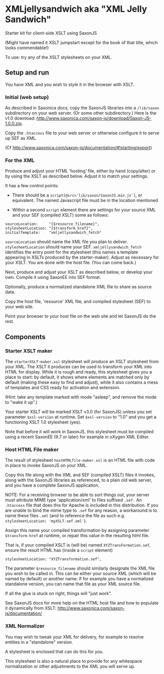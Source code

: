 # XMLjellysandwich aka "XML Jelly Sandwich"

Starter kit for client-side XSLT using SaxonJS

(Might have named it XSLT jumpstart except for the book of that title, which looks commendable!)

To use: try any of the XSLT stylesheets on your XML.

## Setup and run

You have XML and you wish to style it in the browser with XSLT.

### Initial (web setup)

As described in Saxonica docs, copy the SaxonJS libraries into a `/lib/saxon` subdirectory on your web server. (Or some other subdirectory.) Here is the v1.0 download: http://www.saxonica.com/saxon-js/download/Saxon-JS-1.0.0.zip.

Copy the `.htaccess` file to your web server or otherwise configure it to serve up SEF as XML.

(Cf http://www.saxonica.com/saxon-js/documentation/#!starting/export)

### For the XML

Produce and adjust your HTML 'hosting' file, either by hand (copy/alter) or by using the XSLT as described below. Adjust it to match your settings.

It has a few control points:

- There should be a `script[@src='lib/saxon/SaxonJS.min.js']`, or equivalent. The named Javascript file must be in the location mentioned
 
- Within a second `script` element there are settings for your source XML and your SEF (compiled XSLT) some as follows:
 
```
sourceLocation:     "{$resource_filename}",
stylesheetLocation: "{$transform_href}",
initialTemplate:    "xmljellysandwich_fetch"
```

`sourceLocation` should name the XML file you plan to deliver. `stylesheetLocation` should name your SEF. `xmljellysandwich_fetch` identifies the entry point for the stylesheet (this names a template appearing in XSLTs produced by the starter-maker). Adjust as necessary for your XSLT. You are done with the host file. (You can come back.)

Next, produce and adjust your XSLT as described below, or develop your own. Compile it using SaxonEE into SEF format.

Optionally, produce a normalized standalone XML file to share as source data.

Copy the host file, 'resource' XML file, and compiled stylesheet (SEF) to your web site.

Point your browser to your host file on the web site and let SaxonJS do the rest.


## Components

### Starter XSLT maker

The `starterXSLT-maker.xsl` stylesheet will produce an XSLT stylesheet from your XML. The XSLT it produces can be used to transform your XML into HTML for display. While it is rough and ready, this stylesheet gives you a place to start: by default, it shows where elements are matched only by default (making these easy to find and adjust), while it also contains a mess of templates and CSS ready for activation and extension.

(Hint: take any template marked with mode "asleep", and remove the mode to "wake it up".)

Your starter XSLT will be marked XSLT v3.0 (for SaxonJS) unless you set parameter `$xsl-version` at runtime. Set `$xsl-version` to "1.0" and you get a functioning XSLT 1.0 stylesheet (yes).

Note that before it will work in SaxonJS, this stylesheet must be compiled using a recent SaxonEE (9.7 or later) for example in oXygen XML Editor.

### Host HTML File maker

The result of stylesheet `hostHTMLfile-maker.xsl` is an HTML file with code in place to invoke SaxonJS on your XML.

Copy this file along with the XML and SEF (compiled XSLT) files it invokes, along with the SaxonJS libraries as referenced, to a plain old web server, and you have a complete SaxonJS application.

NOTE: For a receiving browser to be able to sort things out, your server must attribute MIME type 'application/xml' to files suffixed `.sef.` An `.htaccess` file that does this for Apache is included in this distribution. If you are unable to bind the mime type to `.sef` for any reason, a workaround is to name these files `.xml` (and to reference the file as such e.g. `stylesheetLocation: 'myXSLT.sef.xml'`).

Assign this name your compiled transformation by assigning parameter `$transform-href` at runtime, or repair this value in the resulting html file.

That is, if your compiled XSLT is (will be) named `XYZTransFormation.sef`, ensure the result HTML has (inside a `script` element)

```
stylesheetLocation: "XYZTransformation.sef",
```

The parameter `$resource_filename` should similarly designate the XML file you wish to be called in. This can be either your source XML (which will be named by default) or another name: if for example you have a normalized standalone version, you can name that file as your XML source file.

If all the glue is stuck on right, things will "just work".

See SaxonJS docs for more help on the HTML host file and how to populate it dynamically from XSLT: http://www.saxonica.com/saxon-js/documentation/

### XML Normalizer

You may wish to tweak your XML for delivery, for example to resolve entities in a "standalone" version.

A stylesheet is enclosed that can do this for you.

This stylesheet is also a natural place to provide for any whitespace normalization or other adjustments to the XML you will serve up.

